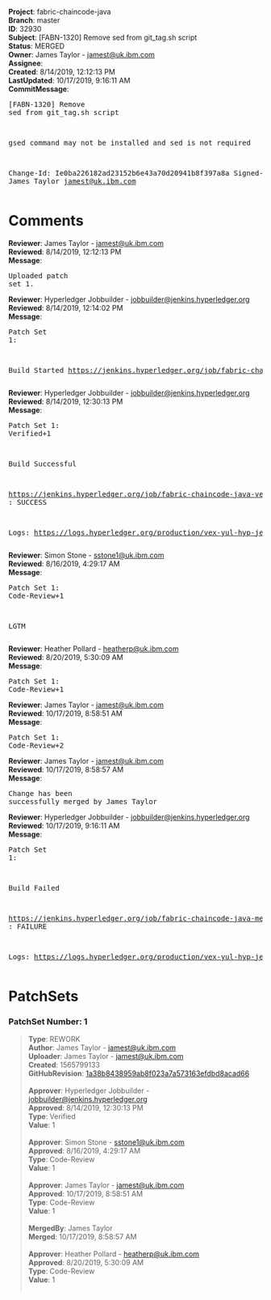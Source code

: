 <strong>Project</strong>: fabric-chaincode-java<br><strong>Branch</strong>: master<br><strong>ID</strong>: 32930<br><strong>Subject</strong>: [FABN-1320] Remove sed from git_tag.sh script<br><strong>Status</strong>: MERGED<br><strong>Owner</strong>: James Taylor - jamest@uk.ibm.com<br><strong>Assignee</strong>:<br><strong>Created</strong>: 8/14/2019, 12:12:13 PM<br><strong>LastUpdated</strong>: 10/17/2019, 9:16:11 AM<br><strong>CommitMessage</strong>:<br><pre>[FABN-1320] Remove sed from git_tag.sh script

gsed command may not be installed and sed is not required

Change-Id: Ie0ba226182ad23152b6e43a70d20941b8f397a8a
Signed-off-by: James Taylor <jamest@uk.ibm.com>
</pre><h1>Comments</h1><strong>Reviewer</strong>: James Taylor - jamest@uk.ibm.com<br><strong>Reviewed</strong>: 8/14/2019, 12:12:13 PM<br><strong>Message</strong>: <pre>Uploaded patch set 1.</pre><strong>Reviewer</strong>: Hyperledger Jobbuilder - jobbuilder@jenkins.hyperledger.org<br><strong>Reviewed</strong>: 8/14/2019, 12:14:02 PM<br><strong>Message</strong>: <pre>Patch Set 1:

Build Started https://jenkins.hyperledger.org/job/fabric-chaincode-java-verify-x86_64/264/</pre><strong>Reviewer</strong>: Hyperledger Jobbuilder - jobbuilder@jenkins.hyperledger.org<br><strong>Reviewed</strong>: 8/14/2019, 12:30:13 PM<br><strong>Message</strong>: <pre>Patch Set 1: Verified+1

Build Successful 

https://jenkins.hyperledger.org/job/fabric-chaincode-java-verify-x86_64/264/ : SUCCESS

Logs: https://logs.hyperledger.org/production/vex-yul-hyp-jenkins-3/fabric-chaincode-java-verify-x86_64/264</pre><strong>Reviewer</strong>: Simon Stone - sstone1@uk.ibm.com<br><strong>Reviewed</strong>: 8/16/2019, 4:29:17 AM<br><strong>Message</strong>: <pre>Patch Set 1: Code-Review+1

LGTM</pre><strong>Reviewer</strong>: Heather Pollard - heatherp@uk.ibm.com<br><strong>Reviewed</strong>: 8/20/2019, 5:30:09 AM<br><strong>Message</strong>: <pre>Patch Set 1: Code-Review+1</pre><strong>Reviewer</strong>: James Taylor - jamest@uk.ibm.com<br><strong>Reviewed</strong>: 10/17/2019, 8:58:51 AM<br><strong>Message</strong>: <pre>Patch Set 1: Code-Review+2</pre><strong>Reviewer</strong>: James Taylor - jamest@uk.ibm.com<br><strong>Reviewed</strong>: 10/17/2019, 8:58:57 AM<br><strong>Message</strong>: <pre>Change has been successfully merged by James Taylor</pre><strong>Reviewer</strong>: Hyperledger Jobbuilder - jobbuilder@jenkins.hyperledger.org<br><strong>Reviewed</strong>: 10/17/2019, 9:16:11 AM<br><strong>Message</strong>: <pre>Patch Set 1:

Build Failed 

https://jenkins.hyperledger.org/job/fabric-chaincode-java-merge-x86_64/122/ : FAILURE

Logs: https://logs.hyperledger.org/production/vex-yul-hyp-jenkins-3/fabric-chaincode-java-merge-x86_64/122</pre><h1>PatchSets</h1><h3>PatchSet Number: 1</h3><blockquote><strong>Type</strong>: REWORK<br><strong>Author</strong>: James Taylor - jamest@uk.ibm.com<br><strong>Uploader</strong>: James Taylor - jamest@uk.ibm.com<br><strong>Created</strong>: 1565799133<br><strong>GitHubRevision</strong>: [1a38b8438959ab8f023a7a573163efdbd8acad66](https://github.com/hyperledger/fabric-chaincode-java/commit/1a38b8438959ab8f023a7a573163efdbd8acad66)<br><br><strong>Approver</strong>: Hyperledger Jobbuilder - jobbuilder@jenkins.hyperledger.org<br><strong>Approved</strong>: 8/14/2019, 12:30:13 PM<br><strong>Type</strong>: Verified<br><strong>Value</strong>: 1<br><br><strong>Approver</strong>: Simon Stone - sstone1@uk.ibm.com<br><strong>Approved</strong>: 8/16/2019, 4:29:17 AM<br><strong>Type</strong>: Code-Review<br><strong>Value</strong>: 1<br><br><strong>Approver</strong>: James Taylor - jamest@uk.ibm.com<br><strong>Approved</strong>: 10/17/2019, 8:58:51 AM<br><strong>Type</strong>: Code-Review<br><strong>Value</strong>: 1<br><br><strong>MergedBy</strong>: James Taylor<br><strong>Merged</strong>: 10/17/2019, 8:58:57 AM<br><br><strong>Approver</strong>: Heather Pollard - heatherp@uk.ibm.com<br><strong>Approved</strong>: 8/20/2019, 5:30:09 AM<br><strong>Type</strong>: Code-Review<br><strong>Value</strong>: 1<br><br></blockquote>